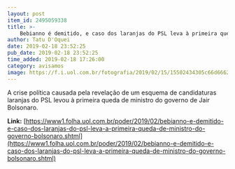 ```yaml
---
layout: post
item_id: 2495059338
title: >-
    Bebianno é demitido, e caso dos laranjas do PSL leva à primeira queda de ministro do governo Bolsonaro
author: Tatu D'Oquei
date: 2019-02-18 23:52:25
pub_date: 2019-02-18 23:52:25
time_added: 2019-02-18 17:26:00
category: avisamos
image: https://f.i.uol.com.br/fotografia/2019/02/15/15502434305c66d66624726_1550243430_3x2_rt.jpg
---
```


​A crise política causada pela revelação de um esquema de candidaturas laranjas do PSL levou à primeira queda de ministro do governo de Jair Bolsonaro.

**Link:** [https://www1.folha.uol.com.br/poder/2019/02/bebianno-e-demitido-e-caso-dos-laranjas-do-psl-leva-a-primeira-queda-de-ministro-do-governo-bolsonaro.shtml](https://www1.folha.uol.com.br/poder/2019/02/bebianno-e-demitido-e-caso-dos-laranjas-do-psl-leva-a-primeira-queda-de-ministro-do-governo-bolsonaro.shtml)

